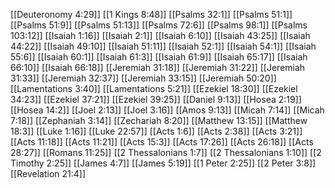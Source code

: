 [[Deuteronomy 4:29]]
[[1 Kings 8:48]]
[[Psalms 32:1]]
[[Psalms 51:1]]
[[Psalms 51:9]]
[[Psalms 51:13]]
[[Psalms 72:6]]
[[Psalms 98:1]]
[[Psalms 103:12]]
[[Isaiah 1:16]]
[[Isaiah 2:1]]
[[Isaiah 6:10]]
[[Isaiah 43:25]]
[[Isaiah 44:22]]
[[Isaiah 49:10]]
[[Isaiah 51:11]]
[[Isaiah 52:1]]
[[Isaiah 54:1]]
[[Isaiah 55:6]]
[[Isaiah 60:1]]
[[Isaiah 61:3]]
[[Isaiah 61:9]]
[[Isaiah 65:17]]
[[Isaiah 66:10]]
[[Isaiah 66:18]]
[[Jeremiah 31:18]]
[[Jeremiah 31:22]]
[[Jeremiah 31:33]]
[[Jeremiah 32:37]]
[[Jeremiah 33:15]]
[[Jeremiah 50:20]]
[[Lamentations 3:40]]
[[Lamentations 5:21]]
[[Ezekiel 18:30]]
[[Ezekiel 34:23]]
[[Ezekiel 37:21]]
[[Ezekiel 39:25]]
[[Daniel 9:13]]
[[Hosea 2:19]]
[[Hosea 14:2]]
[[Joel 2:13]]
[[Joel 3:16]]
[[Amos 9:13]]
[[Micah 7:14]]
[[Micah 7:18]]
[[Zephaniah 3:14]]
[[Zechariah 8:20]]
[[Matthew 13:15]]
[[Matthew 18:3]]
[[Luke 1:16]]
[[Luke 22:57]]
[[Acts 1:6]]
[[Acts 2:38]]
[[Acts 3:21]]
[[Acts 11:18]]
[[Acts 11:21]]
[[Acts 15:3]]
[[Acts 17:26]]
[[Acts 26:18]]
[[Acts 28:27]]
[[Romans 11:25]]
[[2 Thessalonians 1:7]]
[[2 Thessalonians 1:10]]
[[2 Timothy 2:25]]
[[James 4:7]]
[[James 5:19]]
[[1 Peter 2:25]]
[[2 Peter 3:8]]
[[Revelation 21:4]]
